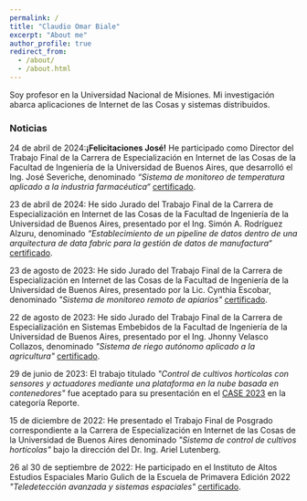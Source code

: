 ```yaml
---
permalink: /
title: "Claudio Omar Biale"
excerpt: "About me"
author_profile: true
redirect_from: 
  - /about/
  - /about.html
---
```


Soy profesor en la Universidad Nacional de Misiones. Mi investigación abarca aplicaciones de Internet de las Cosas y sistemas distribuidos.

### Noticias

24 de abril de 2024:**¡Felicitaciones José!** He participado como Director del Trabajo Final de la Carrera de Especialización en Internet de las Cosas de la Facultad de Ingeniería de la Universidad de Buenos Aires, que desarrolló el Ing. José Severiche, denominado *“Sistema de monitoreo de temperatura aplicado a la industria farmacéutica“* [certificado](https://cbiale.github.io/files/certificados/Sistema_de_monitoreo_de_temperatura_aplicado_a_la_industria_farmacéutica.pdf).

23 de abril de 2024: He sido Jurado del Trabajo Final de la Carrera de Especialización en Internet de las Cosas de la Facultad de Ingeniería de la Universidad de Buenos Aires, presentado por el Ing. Simón A. Rodríguez Alzuru, denominado
*“Establecimiento de un pipeline de datos dentro de una arquitectura de data fabric para la gestión de datos de manufactura“* [certificado](https://cbiale.github.io/files/certificados/Establecimiento_de_un_pipeline_de_datos_dentro_de_una_arquitectura_de_data_fabric_para_la_gestión_de_datos_de_manufactura.pdf).

23 de agosto de 2023: He sido Jurado del Trabajo Final de la Carrera de Especialización en Internet de las Cosas de la Facultad de Ingeniería de la Universidad de Buenos Aires, presentado por la Lic. Cynthia Escobar, denominado *"Sistema de monitoreo remoto de apiarios"* [certificado](https://cbiale.github.io/files/certificados/Sistema_de_monitoreo_remoto_de_apiarios.pdf).

22 de agosto de 2023: He sido Jurado del Trabajo Final de la Carrera de Especialización en Sistemas Embebidos de la Facultad de Ingeniería de la Universidad de Buenos Aires, presentado por el Ing. Jhonny Velasco Collazos, denominado *"Sistema de riego autónomo aplicado a la agricultura"* [certificado](https://cbiale.github.io/files/certificados/Sistema_de_riego_autónomo_aplicado_a_la_agricultura.pdf).

29 de junio de 2023: El trabajo titulado *"Control de cultivos hortícolas con sensores y actuadores mediante una plataforma en la nube basada en contenedores"* fue aceptado para su presentación en el [CASE 2023](https://case.ar/?page_id=61) en la categoría Reporte.

15 de diciembre de 2022: He presentado el Trabajo Final de Posgrado correspondiente a la Carrera de Especialización en Internet de las Cosas de la Universidad de Buenos Aires denominado *"Sistema de control de cultivos hortícolas"* bajo la dirección del Dr. Ing. Ariel Lutenberg.

26 al 30 de septiembre de 2022: He participado en el Instituto de Altos Estudios Espaciales Mario Gulich de la Escuela de Primavera Edición 2022 *"Teledetección avanzada y sistemas espaciales"* [certificado](https://cbiale.github.io/files/certificados/gulich2022.pdf).